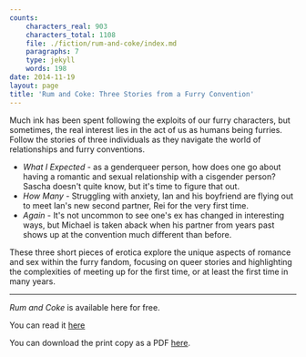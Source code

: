 ```yaml
---
counts:
    characters_real: 903
    characters_total: 1108
    file: ./fiction/rum-and-coke/index.md
    paragraphs: 7
    type: jekyll
    words: 198
date: 2014-11-19
layout: page
title: 'Rum and Coke: Three Stories from a Furry Convention'
---
```


Much ink has been spent following the exploits of our furry characters, but sometimes, the real interest lies in the act of us as humans being furries.  Follow the stories of three individuals as they navigate the world of relationships and furry conventions.

* *What I Expected* - as a genderqueer person, how does one go about having a romantic and sexual relationship with a cisgender person?  Sascha doesn't quite know, but it's time to figure that out.
* *How Many* - Struggling with anxiety, Ian and his boyfriend are flying out to meet Ian's new second partner, Rei for the very first time.
* *Again* - It's not uncommon to see one's ex has changed in interesting ways, but Michael is taken aback when his partner from years past shows up at the convention much different than before.

These three short pieces of erotica explore the unique aspects of romance and sex within the furry fandom, focusing on queer stories and highlighting the complexities of meeting up for the first time, or at least the first time in many years.

-----

*Rum and Coke* is available here for free.

You can read it [here](full)

You can download the print copy as a PDF [here](rum-and-coke--print.pdf).
